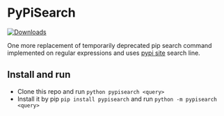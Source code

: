 # PyPiSearch
[![Downloads](https://pepy.tech/badge/pypisearch)](https://pepy.tech/project/pypisearch)

One more replacement of temporarily deprecated pip search command implemented on regular expressions and uses [pypi site](https://pypi.org/) search line.

## Install and run
- Clone this repo and run `python pypisearch <query>`
- Install it by pip `pip install pypisearch` and run `python -m pypisearch <query>`
